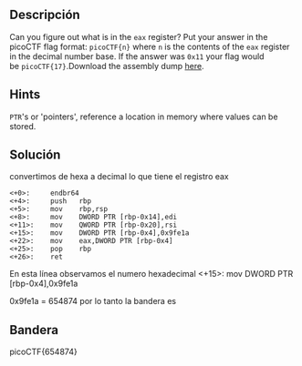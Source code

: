 ## Descripción 
Can you figure out what is in the `eax` register? Put your answer in the picoCTF flag format: `picoCTF{n}` where `n` is the contents of the `eax` register in the decimal number base. If the answer was `0x11` your flag would be `picoCTF{17}`.Download the assembly dump [here](https://artifacts.picoctf.net/c/510/disassembler-dump0_b.txt).

## Hints
`PTR`'s or 'pointers', reference a location in memory where values can be stored.

## Solución


convertimos de hexa a decimal lo que tiene el registro eax 
```
<+0>:     endbr64 
<+4>:     push   rbp
<+5>:     mov    rbp,rsp
<+8>:     mov    DWORD PTR [rbp-0x14],edi
<+11>:    mov    QWORD PTR [rbp-0x20],rsi
<+15>:    mov    DWORD PTR [rbp-0x4],0x9fe1a
<+22>:    mov    eax,DWORD PTR [rbp-0x4]
<+25>:    pop    rbp
<+26>:    ret

```

En esta línea observamos el numero hexadecimal <+15>: mov DWORD PTR [rbp-0x4],0x9fe1a

0x9fe1a = 654874
por lo tanto la bandera es 

## Bandera
picoCTF{654874}
